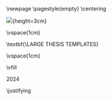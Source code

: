 \newpage
\pagestyle{empty}
\centering

![](./format/crest.png){height=3cm}

\vspace{1cm}

\textbf{\LARGE THESIS TEMPLATES}

\vspace{1cm}

\vfill

2024

\justifying
